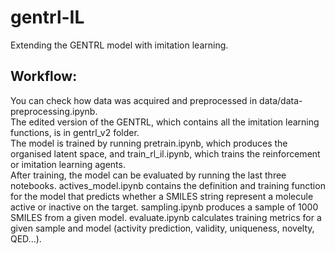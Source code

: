# gentrl-IL
Extending the GENTRL model with imitation learning.

## Workflow:
You can check how data was acquired and preprocessed in data/data-preprocessing.ipynb. <br/>
The edited version of the GENTRL, which contains all the imitation learning functions, is in gentrl_v2 folder. <br/>
The model is trained by running pretrain.ipynb, which produces the organised latent space, and train_rl_il.ipynb, which trains the reinforcement or imitation learning agents.<br/>
After training, the model can be evaluated by running the last three notebooks. actives_model.ipynb contains the definition and training function for the model that predicts whether a SMILES string represent a molecule active or inactive on the target. sampling.ipynb produces a sample of 1000 SMILES from a given model. evaluate.ipynb calculates training metrics for a given sample and model (activity prediction, validity, uniqueness, novelty, QED...).
